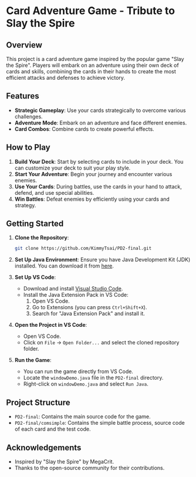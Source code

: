 # Card Adventure Game - Tribute to Slay the Spire

## Overview

This project is a card adventure game inspired by the popular game "Slay the Spire". Players will embark on an adventure using their own deck of cards and skills, combining the cards in their hands to create the most efficient attacks and defenses to achieve victory.

## Features

- **Strategic Gameplay**: Use your cards strategically to overcome various challenges.
- **Adventure Mode**: Embark on an adventure and face different enemies.
- **Card Combos**: Combine cards to create powerful effects.

## How to Play

1. **Build Your Deck**: Start by selecting cards to include in your deck. You can customize your deck to suit your play style.
2. **Start Your Adventure**: Begin your journey and encounter various enemies.
3. **Use Your Cards**: During battles, use the cards in your hand to attack, defend, and use special abilities.
4. **Win Battles**: Defeat enemies by efficiently using your cards and strategy.

## Getting Started

1. **Clone the Repository**:

    ```bash
    git clone https://github.com/KimmyTsai/PD2-final.git
    ```

2. **Set Up Java Environment**:
    Ensure you have Java Development Kit (JDK) installed. You can download it from [here](https://www.oracle.com/java/technologies/javase-downloads.html).

3. **Set Up VS Code**:
    - Download and install [Visual Studio Code](https://code.visualstudio.com/).
    - Install the Java Extension Pack in VS Code:
      1. Open VS Code.
      2. Go to Extensions (you can press `Ctrl+Shift+X`).
      3. Search for "Java Extension Pack" and install it.

4. **Open the Project in VS Code**:
    - Open VS Code.
    - Click on `File` -> `Open Folder...` and select the cloned repository folder.

5. **Run the Game**:
    - You can run the game directly from VS Code.
    - Locate the `windowDemo.java` file in the `PD2-final` directory.
    - Right-click on `windowDemo.java` and select `Run Java`.

## Project Structure

- `PD2-final`: Contains the main source code for the game.
- `PD2-final/comsimple`: Contains the simple battle process, source code of each card and the test code.

## Acknowledgements

- Inspired by "Slay the Spire" by MegaCrit.
- Thanks to the open-source community for their contributions.
